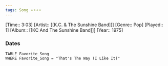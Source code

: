 ```yaml
---
tags: Song ⭐⭐⭐⭐ 
---
```

[Time:: 3:03]
[Artist:: [[K.C. & The Sunshine Band]]]
[Genre:: Pop]
[Played:: 1]
[Album:: [[KC And The Sunshine Band]]]
[Year:: 1975]
### Dates
````dataview
TABLE Favorite_Song
WHERE Favorite_Song = "That's The Way (I Like It)"
````